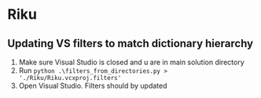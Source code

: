 # Riku
## Updating VS filters to match dictionary hierarchy
  1. Make sure Visual Studio is closed and u are in main solution directory
  2. Run ```python .\filters_from_directories.py > './Riku/Riku.vcxproj.filters'```
  3. Open Visual Studio. Filters should by updated
